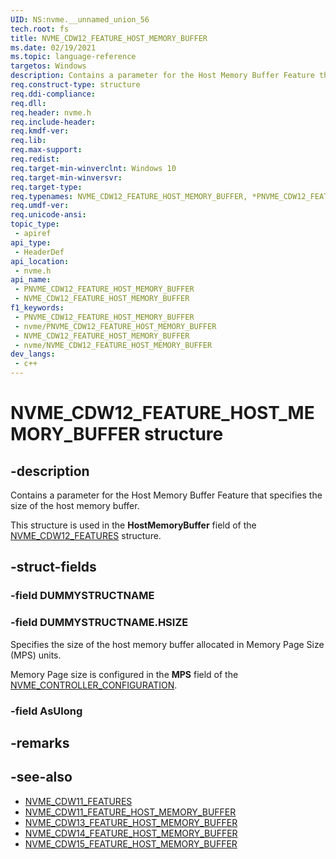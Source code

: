 ```yaml
---
UID: NS:nvme.__unnamed_union_56
tech.root: fs 
title: NVME_CDW12_FEATURE_HOST_MEMORY_BUFFER
ms.date: 02/19/2021 
ms.topic: language-reference
targetos: Windows
description: Contains a parameter for the Host Memory Buffer Feature that specifies the size of the host memory buffer.
req.construct-type: structure
req.ddi-compliance: 
req.dll: 
req.header: nvme.h
req.include-header: 
req.kmdf-ver: 
req.lib: 
req.max-support: 
req.redist: 
req.target-min-winverclnt: Windows 10 
req.target-min-winversvr: 
req.target-type: 
req.typenames: NVME_CDW12_FEATURE_HOST_MEMORY_BUFFER, *PNVME_CDW12_FEATURE_HOST_MEMORY_BUFFER
req.umdf-ver: 
req.unicode-ansi: 
topic_type:
 - apiref
api_type:
 - HeaderDef
api_location:
 - nvme.h
api_name:
 - PNVME_CDW12_FEATURE_HOST_MEMORY_BUFFER
 - NVME_CDW12_FEATURE_HOST_MEMORY_BUFFER
f1_keywords:
 - PNVME_CDW12_FEATURE_HOST_MEMORY_BUFFER
 - nvme/PNVME_CDW12_FEATURE_HOST_MEMORY_BUFFER
 - NVME_CDW12_FEATURE_HOST_MEMORY_BUFFER
 - nvme/NVME_CDW12_FEATURE_HOST_MEMORY_BUFFER
dev_langs:
 - c++
---
```


# NVME_CDW12_FEATURE_HOST_MEMORY_BUFFER structure

## -description

Contains a parameter for the Host Memory Buffer Feature that specifies the size of the host memory buffer.

This structure is used in the **HostMemoryBuffer** field of the [NVME_CDW12_FEATURES](ns-nvme-nvme_cdw12_features.md) structure.

## -struct-fields

### -field DUMMYSTRUCTNAME

### -field DUMMYSTRUCTNAME.HSIZE

Specifies the size of the host memory buffer allocated in Memory Page Size (MPS) units.

Memory Page size is configured in the **MPS** field of the [NVME_CONTROLLER_CONFIGURATION](ns-nvme-nvme_controller_configuration.md).

### -field AsUlong

## -remarks

## -see-also

- [NVME_CDW11_FEATURES](ns-nvme-nvme_cdw11_features.md)
- [NVME_CDW11_FEATURE_HOST_MEMORY_BUFFER](ns-nvme-nvme_cdw11_feature_host_memory_buffer.md)
- [NVME_CDW13_FEATURE_HOST_MEMORY_BUFFER](ns-nvme-nvme_cdw13_feature_host_memory_buffer.md)
- [NVME_CDW14_FEATURE_HOST_MEMORY_BUFFER](ns-nvme-nvme_cdw14_feature_host_memory_buffer.md)
- [NVME_CDW15_FEATURE_HOST_MEMORY_BUFFER](ns-nvme-nvme_cdw15_feature_host_memory_buffer.md)
